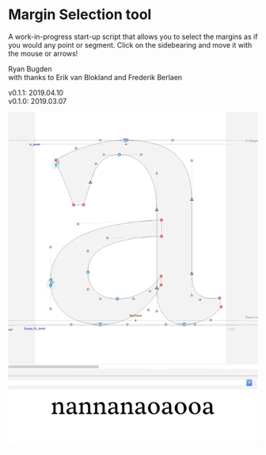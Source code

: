 # Margin Selection tool
A work-in-progress start-up script that allows you to select the margins as if you would any point or segment. 
Click on the sidebearing and move it with the mouse or arrows!

Ryan Bugden  
with thanks to Erik van Blokland and Frederik Berlaen

v0.1.1:   2019.04.10  
v0.1.0:   2019.03.07

![](./_images/_a_marginSelection.gif)